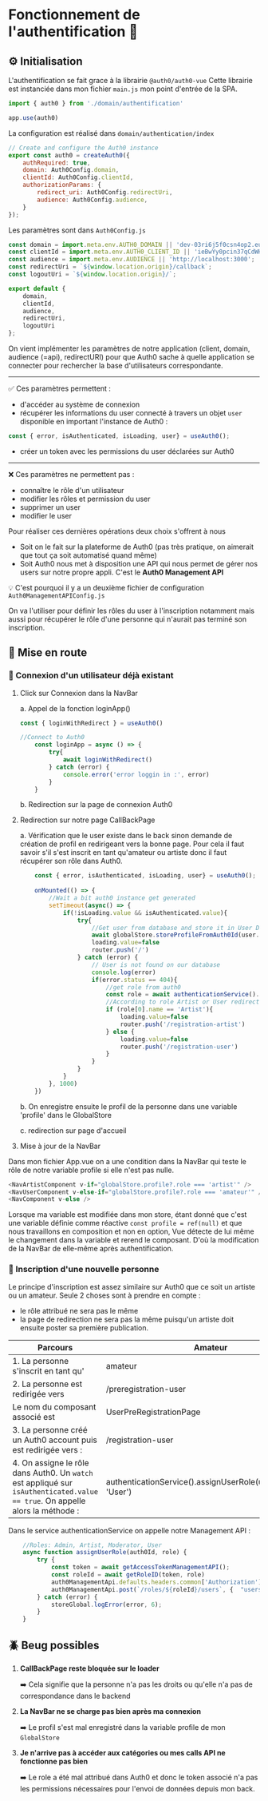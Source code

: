 # Fonctionnement de l'authentification 🔐

## ⚙️ Initialisation 
L'authentification se fait grace à la librairie `@auth0/auth0-vue`
Cette librairie est instanciée dans mon fichier `main.js` mon point d'entrée de la SPA. 

```js
import { auth0 } from './domain/authentification'

app.use(auth0)
```

La configuration est réalisé dans `domain/authentication/index`
```js
// Create and configure the Auth0 instance
export const auth0 = createAuth0({
    authRequired: true,
    domain: Auth0Config.domain,
    clientId: Auth0Config.clientId,
    authorizationParams: {
        redirect_uri: Auth0Config.redirectUri,
        audience: Auth0Config.audience,
    }
});
```

Les paramètres sont dans `Auth0Config.js`
```js
const domain = import.meta.env.AUTH0_DOMAIN || 'dev-03ri6j5f0csn4op2.eu.auth0.com';
const clientId = import.meta.env.AUTH0_CLIENT_ID || 'ieBwYy0pcin37qCdWHuW24QT4kGCgB2X';
const audience = import.meta.env.AUDIENCE || 'http://localhost:3000';
const redirectUri = `${window.location.origin}/callback`;
const logoutUri = `${window.location.origin}/`;

export default {
    domain,
    clientId,
    audience,
    redirectUri,
    logoutUri
};
```

On vient implémenter les paramètres de notre application (client, domain, audience (=api), redirectURI) pour que Auth0 sache à quelle application se connecter pour rechercher la base d'utilisateurs correspondante.

------------

✅ Ces paramètres permettent : 
- d'accéder au système de connexion
- récupérer les informations du user connecté à travers un objet `user` disponible en important l'instance de Auth0 : 

```js 
const { error, isAuthenticated, isLoading, user} = useAuth0();
```
- créer un token avec les permissions du user déclarées sur Auth0

----------------------------

❌ Ces paramètres ne permettent pas : 
- connaître le rôle d'un utilisateur
- modifier les rôles et permission du user
- supprimer un user
- modifier le user

Pour réaliser ces dernières opérations deux choix s'offrent à nous 
- Soit on le fait sur la plateforme de Auth0 (pas très pratique, on aimerait que tout ça soit automatisé quand même)
- Soit Auth0 nous met à disposition une API qui nous permet de gérer nos users sur notre propre appli. C'est le **Auth0 Management API**

💡 C'est pourquoi il y a un deuxième fichier de configuration `Auth0ManagementAPIConfig.js`

 On va l'utiliser pour définir les rôles du user à l'inscription notamment mais aussi pour récupérer le rôle d'une personne qui n'aurait pas terminé son inscription. 


## 🏁 Mise en route

### 🔄 Connexion d'un utilisateur déjà existant 

1. Click sur Connexion dans la NavBar
    
    a. Appel de la fonction loginApp()

    ```js
    const { loginWithRedirect } = useAuth0()
    
    //Connect to Auth0 
        const loginApp = async () => {
            try{
                await loginWithRedirect()
            } catch (error) {
                console.error('error loggin in :', error)
            }
        }
    ```
    
    b. Redirection sur la page de connexion Auth0

2. Redirection sur notre page CallBackPage

    a. Vérification que le user existe dans le back sinon demande de création de profil en redirigeant vers la bonne page. Pour cela il faut savoir s'il s'est inscrit en tant qu'amateur ou artiste donc il faut récupérer son rôle dans Auth0. 

    ```js
        const { error, isAuthenticated, isLoading, user} = useAuth0();
        
        onMounted(() => {
            //Wait a bit auth0 instance get generated
            setTimeout(async() => {
                if(!isLoading.value && isAuthenticated.value){
                    try{
                        //Get user from database and store it in User Domain. 
                        await globalStore.storeProfileFromAuth0Id(user.value.sub)
                        loading.value=false
                        router.push('/')
                    } catch (error) {
                        // User is not found on our database
                        console.log(error)
                        if(error.status == 404){
                            //get role from auth0
                            const role = await authenticationService().getRoleUser(user.value.sub)
                            //According to role Artist or User redirect to correct page
                            if (role[0].name == 'Artist'){
                                loading.value=false
                                router.push('/registration-artist')
                            } else {
                                loading.value=false
                                router.push('/registration-user')
                            }
                        }
                    } 
                }
            }, 1000)    
        })
    ```
    b. On enregistre ensuite le profil de la personne dans une variable 'profile' dans le GlobalStore

    c. redirection sur page d'accueil 

3. Mise à jour de la NavBar 

Dans mon fichier App.vue on a une condition dans la NavBar qui teste le rôle de notre variable profile si elle n'est pas nulle. 


```js
<NavArtistComponent v-if="globalStore.profile?.role === 'artist'" />
<NavUserComponent v-else-if="globalStore.profile?.role === 'amateur'" />
<NavComponent v-else />
```

Lorsque ma variable est modifiée dans mon store, étant donné que c'est une variable définie comme réactive `const profile = ref(null)` et que nous travaillons en composition et non en option, Vue détecte de lui même le changement dans la variable et rerend le composant. D'où la modification de la NavBar de elle-même après authentification.


### 👤 Inscription d'une nouvelle personne 

Le principe d'inscription est assez similaire sur Auth0 que ce soit un artiste ou un amateur. Seule 2 choses sont à prendre en compte :
- le rôle attribué ne sera pas le même
- la page de redirection ne sera pas la même puisqu'un artiste doit ensuite poster sa première publication. 


| Parcours | Amateur | Artiste |
| -------- | ------- | ------- |
| 1. La personne s'inscrit en tant qu' | amateur | artiste | 
| 2. La personne est redirigée vers | /preregistration-user | /preregistration-artist |
| Le nom du composant associé est | UserPreRegistrationPage | ArtistPreRegistrationPage |
| 3. La personne créé un Auth0 account puis est redirigée vers : | /registration-user | /registration-artist
| 4. On assigne le rôle dans Auth0. Un `watch` est appliqué sur `isAuthenticated.value == true`. On appelle alors la méthode : | authenticationService().assignUserRole(user.value.sub, 'User') | authenticationService().assignUserRole(user.value.sub, 'Artist')


Dans le service authenticationService on appelle notre Management API : 

```js
    //Roles: Admin, Artist, Moderator, User
    async function assignUserRole(auth0Id, role) {
        try {
            const token = await getAccessTokenManagementAPI();
            const roleId = await getRoleID(token, role)
            auth0ManagementApi.defaults.headers.common['Authorization'] = `Bearer ${token}`
            auth0ManagementApi.post(`/roles/${roleId}/users`, {  "users": [auth0Id] })
        } catch (error) {
            storeGlobal.logError(error, 6);
        }
    }
```

## 🪲 Beug possibles

1. **CallBackPage reste bloquée sur le loader**

    ➡️ Cela signifie que la personne n'a pas les droits ou qu'elle n'a pas de correspondance dans le backend

2. **La NavBar ne se charge pas bien après ma connexion** 

    ➡️ Le profil s'est mal enregistré dans la variable profile de mon `GlobalStore` 

3. **Je n'arrive pas à accéder aux catégories ou mes calls API ne fonctionne pas bien** 

    ➡️ Le role a été mal attribué dans Auth0 et donc le token associé n'a pas les permissions nécessaires pour l'envoi de données depuis mon back. 






